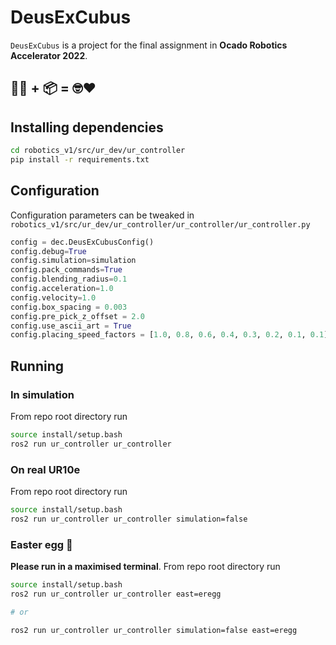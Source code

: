 # DeusExCubus

`DeusExCubus` is a project for the final assignment in **Ocado Robotics Accelerator 2022**.

## 🤖🦾 + 📦 = 🤓❤️

## Installing dependencies

```bash
cd robotics_v1/src/ur_dev/ur_controller
pip install -r requirements.txt
```

## Configuration

Configuration parameters can be tweaked in `robotics_v1/src/ur_dev/ur_controller/ur_controller/ur_controller.py`

```python
config = dec.DeusExCubusConfig()
config.debug=True
config.simulation=simulation
config.pack_commands=True
config.blending_radius=0.1
config.acceleration=1.0
config.velocity=1.0
config.box_spacing = 0.003
config.pre_pick_z_offset = 2.0
config.use_ascii_art = True
config.placing_speed_factors = [1.0, 0.8, 0.6, 0.4, 0.3, 0.2, 0.1, 0.1]
```

## Running

### In simulation

From repo root directory run
```bash
source install/setup.bash
ros2 run ur_controller ur_controller
```

### On real UR10e

From repo root directory run
```bash
source install/setup.bash
ros2 run ur_controller ur_controller simulation=false
```

### Easter egg 🐣

**Please run in a maximised terminal**. From repo root directory run
```bash
source install/setup.bash
ros2 run ur_controller ur_controller east=eregg

# or

ros2 run ur_controller ur_controller simulation=false east=eregg
```